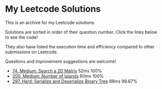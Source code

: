 # My Leetcode Solutions

This is an archive for my Leetcode solutions.

Solutions are sorted in order of their question number. Click the links below to see the code!

They also have listed the execution time and efficiency compared to other submissions on Leetcode.

Questions and improvement suggestions are welcome!

- [74. Medium: Search a 2D Matrix](./solutions/74.js) 52ms 100%
- [200. Medium: Number of Islands](./solutions/200.js) 60ms 100%
- [297. Hard: Serialize and Deserialize Binary Tree](./solutions/297.js) 88ms 99.67%
